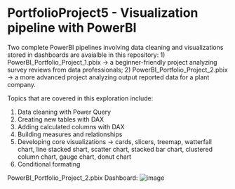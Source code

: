 # PortfolioProject5 - Visualization pipeline with PowerBI

Two complete PowerBI pipelines involving data cleaning and visualizations stored in dashboards are avaialble in this repository: 1) PowerBI_Portfolio_Project_1.pbix -> a beginner-friendly project analyzing survey reviews from data professionals; 2) PowerBI_Portfolio_Project_2.pbix -> a more advanced project analyzing output reported data for a plant company.

Topics that are covered in this exploration include:

1. Data cleaning with Power Query
2. Creating new tables with DAX
3. Adding calculated columns with DAX
4. Building measures and relationships
5. Developing core visualizations -> cards, slicers, treemap, watterfall chart, line stacked shart, scatter chart, stacked bar chart, clustered column chart, gauge chart, donut chart
6. Conditional formating

PowerBI_Portfolio_Project_2.pbix Dashboard:
![image](https://github.com/user-attachments/assets/9343d514-e759-4001-abc3-774ea5ece85e)

